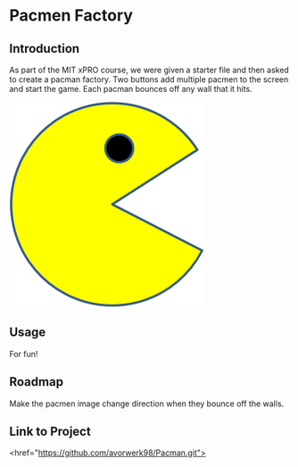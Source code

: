 # Pacmen Factory
## Introduction
As part of the MIT xPRO course, we were given a starter file and then asked to create a pacman factory. Two buttons add multiple pacmen to the screen and start the game. 
Each pacman bounces off any wall that it hits. 

<img src="PacMan1.png">

## Usage
For fun!

## Roadmap
Make the pacmen image change direction when they bounce off the walls.

## Link to Project
<href="https://github.com/avorwerk98/Pacman.git">

